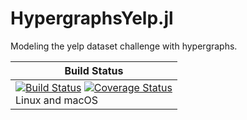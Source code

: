 # HypergraphsYelp.jl
Modeling the yelp dataset challenge with hypergraphs.


| **Build Status** |
|--------------|
| [![Build Status][travis-img]][travis-url]  [![Coverage Status][codecov-img]][codecov-url] <br/> Linux and macOS |


[docs-latest-img]: https://img.shields.io/badge/docs-latest-blue.svg
[docs-dev-url]: https://github.com/aleant93/hypergraphs-yelp.jl/editlatest

[travis-img]: https://travis-ci.com/aleant93/HypergraphsYelp.jl.svg?branch=master
[travis-url]: https://travis-ci.com/aleant93/HypergraphsYelp.jl

[codecov-img]: https://coveralls.io/repos/github/aleant93/hypergraphs-yelp.jl/badge.svg?branch=master
[codecov-url]: https://coveralls.io/github/aleant93/hypergraphs-yelp.jl?branch=master
